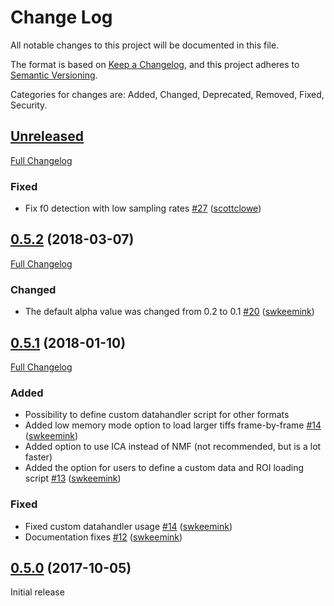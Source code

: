 # Change Log

All notable changes to this project will be documented in this file.

The format is based on [Keep a Changelog](https://keepachangelog.com/en/1.0.0/),
and this project adheres to [Semantic Versioning](https://semver.org/spec/v2.0.0.html).

Categories for changes are: Added, Changed, Deprecated, Removed, Fixed, Security.


## [Unreleased](https://github.com/rochefort-lab/fissa/tree/HEAD)

[Full Changelog](https://github.com/rochefort-lab/fissa/compare/0.5.2...HEAD)

### Fixed

- Fix f0 detection with low sampling rates [\#27](https://github.com/rochefort-lab/fissa/pull/27) ([scottclowe](https://github.com/scottclowe))


## [0.5.2](https://github.com/rochefort-lab/fissa/tree/0.5.2) (2018-03-07)
[Full Changelog](https://github.com/rochefort-lab/fissa/compare/0.5.1...0.5.2)

### Changed

- The default alpha value was changed from 0.2 to 0.1 [\#20](https://github.com/rochefort-lab/fissa/pull/20) ([swkeemink](https://github.com/swkeemink))


## [0.5.1](https://github.com/rochefort-lab/fissa/tree/0.5.1) (2018-01-10)
[Full Changelog](https://github.com/rochefort-lab/fissa/compare/0.5.0...0.5.1)

### Added

- Possibility to define custom datahandler script for other formats
- Added low memory mode option to load larger tiffs frame-by-frame [\#14](https://github.com/rochefort-lab/fissa/pull/14) ([swkeemink](https://github.com/swkeemink))
- Added option to use ICA instead of NMF (not recommended, but is a lot faster)
- Added the option for users to define a custom data and ROI loading script [\#13](https://github.com/rochefort-lab/fissa/pull/13) ([swkeemink](https://github.com/swkeemink))

### Fixed

- Fixed custom datahandler usage [\#14](https://github.com/rochefort-lab/fissa/pull/14) ([swkeemink](https://github.com/swkeemink))
- Documentation fixes [\#12](https://github.com/rochefort-lab/fissa/pull/12) ([swkeemink](https://github.com/swkeemink))


## [0.5.0](https://github.com/rochefort-lab/fissa/tree/0.5.0) (2017-10-05)

Initial release
